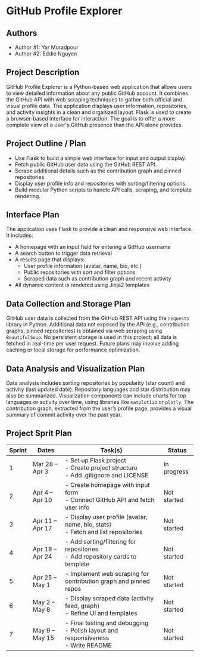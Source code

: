 # GitHub Profile Explorer

## Authors

- Author #1: Yar Moradpour
- Author #2: Eddie Nguyen

## Project Description

GitHub Profile Explorer is a Python-based web application that allows users to view detailed information about any public GitHub account. It combines the GitHub API with web scraping techniques to gather both official and visual profile data. The application displays user information, repositories, and activity insights in a clean and organized layout. Flask is used to create a browser-based interface for interaction. The goal is to offer a more complete view of a user's GitHub presence than the API alone provides.

## Project Outline / Plan

- Use Flask to build a simple web interface for input and output display.
- Fetch public GitHub user data using the GitHub REST API.
- Scrape additional details such as the contribution graph and pinned repositories.
- Display user profile info and repositories with sorting/filtering options.
- Build modular Python scripts to handle API calls, scraping, and template rendering.

## Interface Plan

The application uses Flask to provide a clean and responsive web interface. It includes:

- A homepage with an input field for entering a GitHub username
- A search button to trigger data retrieval
- A results page that displays:
  - User profile information (avatar, name, bio, etc.)
  - Public repositories with sort and filter options
  - Scraped data such as contribution graph and recent activity
- All dynamic content is rendered using Jinja2 templates

## Data Collection and Storage Plan

GitHub user data is collected from the GitHub REST API using the `requests` library in Python. Additional data not exposed by the API (e.g., contribution graphs, pinned repositories) is obtained via web scraping using `BeautifulSoup`. No persistent storage is used in this project; all data is fetched in real-time per user request. Future plans may involve adding caching or local storage for performance optimization.

## Data Analysis and Visualization Plan

Data analysis includes sorting repositories by popularity (star count) and activity (last updated date). Repository languages and star distribution may also be summarized. Visualization components can include charts for top languages or activity over time, using libraries like `matplotlib` or `plotly`. The contribution graph, extracted from the user’s profile page, provides a visual summary of commit activity over the past year.

## Project Sprit Plan

| Sprint | Dates           | Task(s)                                                                                   | Status      |
| ------ | --------------- | ----------------------------------------------------------------------------------------- | ----------- |
| 1      | Mar 28 – Apr 3  | - Set up Flask project <br> - Create project structure <br> - Add .gitignore and LICENSE  | In progress |
| 2      | Apr 4 – Apr 10  | - Create homepage with input form <br> - Connect GitHub API and fetch user info           | Not started |
| 3      | Apr 11 – Apr 17 | - Display user profile (avatar, name, bio, stats) <br> - Fetch and list repositories      | Not started |
| 4      | Apr 18 – Apr 24 | - Add sorting/filtering for repositories <br> - Add repository cards to template          | Not started |
| 5      | Apr 25 – May 1  | - Implement web scraping for contribution graph and pinned repos                          | Not started |
| 6      | May 2 – May 8   | - Display scraped data (activity feed, graph) <br> - Refine UI and templates              | Not started |
| 7      | May 9 – May 15  | - Final testing and debugging <br> - Polish layout and responsiveness <br> - Write README | Not started |
